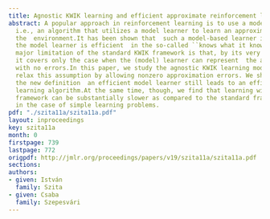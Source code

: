 ```yaml
---
title: Agnostic KWIK learning and efficient approximate reinforcement learning
abstract: A popular approach in reinforcement learning is to use a model-based algorithm,
  i.e., an algorithm that utilizes a model learner to learn an approximate model to
  the  environment.It has been shown that  such a model-based learner is efficient  if
  the model learner is efficient  in the so-called ``knows what it knows''  (KWIK)  framework.A
  major limitation of the standard KWIK framework is that, by its very definition,
  it covers only the case when the (model) learner can represent  the actual environment
  with no errors.In this paper, we study the agnostic KWIK learning model, where we
  relax this assumption by allowing nonzero approximation errors. We show that with
  the new definition  an efficient model learner still leads to an efficient reinforcement
  learning algorithm.At the same time, though, we find that learning within the new
  framework can be substantially slower as compared to the standard framework, even
  in the case of simple learning problems.
pdf: "./szita11a/szita11a.pdf"
layout: inproceedings
key: szita11a
month: 0
firstpage: 739
lastpage: 772
origpdf: http://jmlr.org/proceedings/papers/v19/szita11a/szita11a.pdf
sections: 
authors:
- given: István
  family: Szita
- given: Csaba
  family: Szepesvári
---
```

